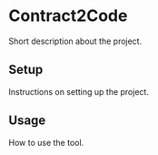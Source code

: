 # Contract2Code

Short description about the project.

## Setup

Instructions on setting up the project.

## Usage

How to use the tool.
